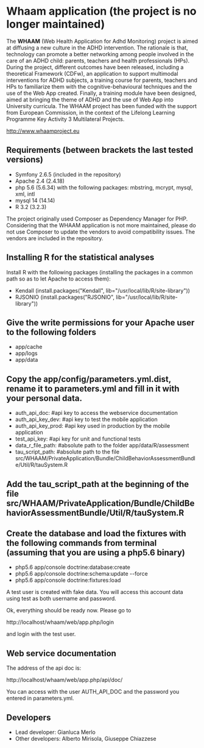 Whaam application (the project is no longer maintained)
=======================================================
The **WHAAM** (Web Health Application for Adhd Monitoring) project is aimed at diffusing a new culture in the ADHD intervention.
The rationale is that, technology can promote a better networking among people involved in the care of an ADHD child: parents,
teachers and health professionals (HPs). During the project, different outcomes have been released, including a theoretical
Framework (CDFw), an application to support multimodal interventions for ADHD subjects, a training course for parents,
teachers and HPs to familiarize them with the cognitive-behavioural techniques and the use of the Web App created.
Finally, a training module have been designed, aimed at bringing the theme of ADHD and the use of Web App into University curricula.
The WHAAM project has been funded with the support from European Commission, in the context of the Lifelong Learning Programme
Key Activity 3 Multilateral Projects.

http://www.whaamproject.eu

Requirements (between brackets the last tested versions)
--------------------------------------------------------

* Symfony 2.6.5 (included in the repository)
* Apache 2.4 (2.4.18)
* php 5.6 (5.6.34) with the following packages: mbstring, mcrypt, mysql, xml, intl
* mysql 14 (14.14)
* R 3.2 (3.2.3)

The project originally used Composer as Dependency Manager for PHP. Considering that the WHAAM application is not more
maintained, please do not use Composer to update the vendors to avoid compatibility issues. The vendors are included in the repository.

Installing R for the statistical analyses
-----------------------------------------

Install R with the following packages (installing the packages in a common path so as to let Apache to access them):

* Kendall (install.packages("Kendall", lib="/usr/local/lib/R/site-library"))
* RJSONIO (install.packages("RJSONIO", lib="/usr/local/lib/R/site-library"))

Give the write permissions for your Apache user to the following folders
------------------------------------------------------------------------

* app/cache
* app/logs
* app/data

Copy the app/config/parameters.yml.dist, rename it to parameters.yml and fill in it with your personal data.
------------------------------------------------------------------------------------------------------------

* auth_api_doc: #api key to access the webservice documentation
* auth_api_key_dev: #api key to test the mobile application
* auth_api_key_prod: #api key used in production by the mobile application
* test_api_key: #api key for unit and functional tests
* data_r_file_path: #absolute path to the folder app/data/R/assessment
* tau_script_path: #absolute path to the file src/WHAAM/PrivateApplication/Bundle/ChildBehaviorAssessmentBundle/Util/R/tauSystem.R

Add the tau_script_path at the beginning of the file src/WHAAM/PrivateApplication/Bundle/ChildBehaviorAssessmentBundle/Util/R/tauSystem.R
-----------------------------------------------------------------------------------------------------------------------------------------------

Create the database and load the fixtures with the following commands from terminal (assuming that you are using a php5.6 binary)
-----------------------------------------------------------------------------------------------------------------------------------

* php5.6 app/console doctrine:database:create
* php5.6 app/console doctrine:schema:update --force
* php5.6 app/console doctrine:fixtures:load

A test user is created with fake data. You will access this account data using test as both username and password.

Ok, everything should be ready now. Please go to

http://localhost/whaam/web/app.php/login

and login with the test user.

Web service documentation
-------------------------

The address of the api doc is:

http://localhost/whaam/web/app.php/api/doc/

You can access with the user AUTH_API_DOC and the password you entered in parameters.yml.

Developers
-------------------------
* Lead developer: Gianluca Merlo
* Other developers: Alberto Mirisola, Giuseppe Chiazzese
